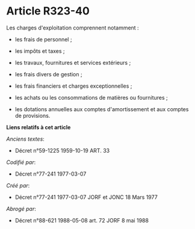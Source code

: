 # Article R323-40

Les charges d'exploitation      comprennent notamment :

- les frais de personnel ;

- les impôts et taxes ;

- les travaux, fournitures et services extérieurs ;

- les frais divers de gestion ;

- les frais financiers et charges exceptionnelles ;

- les achats ou les consommations de matières ou fournitures ;

- les dotations annuelles aux comptes d'amortissement et aux comptes de provisions.

**Liens relatifs à cet article**

_Anciens textes_:

  - Décret n°59-1225 1959-10-19 ART. 33

_Codifié par_:

  - Décret n°77-241 1977-03-07

_Créé par_:

  - Décret n°77-241 1977-03-07 JORF et JONC 18 Mars 1977

_Abrogé par_:

  - Décret n°88-621 1988-05-08 art. 72 JORF 8 mai 1988

